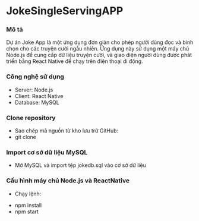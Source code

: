 # JokeSingleServingAPP

### Mô tả
Dự án Joke App là một ứng dụng đơn giản cho phép người dùng đọc và bình chọn cho các truyện cười ngẫu nhiên. Ứng dụng này sử dụng một máy chủ Node.js để cung cấp dữ liệu truyện cười, và giao diện người dùng được phát triển bằng React Native để chạy trên điện thoại di động.

### Công nghệ sử dụng

- Server: Node.js
- Client: React Native
- Database: MySQL

### Clone repository

- Sao chép mã nguồn từ kho lưu trữ GitHub:
- git clone <link-to-repository>

### Import cơ sở dữ liệu MySQL

- Mở MySQL và import tệp jokedb.sql vào cơ sở dữ liệu

### Cấu hình máy chủ Node.js và ReactNative

* Chạy lệnh:

- npm install
- npm start

